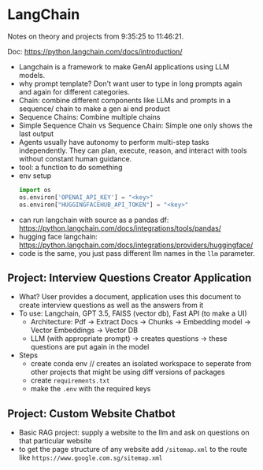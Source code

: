 # LangChain
Notes on theory and projects from 9:35:25 to 11:46:21.

Doc: https://python.langchain.com/docs/introduction/
- Langchain is a framework to make GenAI applications using LLM models.
- why prompt template? Don't want user to type in long prompts again and again for different categories.
- Chain: combine different components like LLMs and prompts in a sequence/ chain to make a gen ai end product
- Sequence Chains: Combine multiple chains
- Simple Sequence Chain vs Sequence Chain: Simple one only shows the last output
- Agents usually have autonomy to perform multi-step tasks independently. They can plan, execute, reason, and interact with tools without constant human guidance.
- tool: a function to do something
- env setup
    ```python
    import os
    os.environ['OPENAI_API_KEY'] = "<key>"
    os.environ["HUGGINGFACEHUB_API_TOKEN"] = "<key>"
    ```
- can run langchain with source as a pandas df: https://python.langchain.com/docs/integrations/tools/pandas/
- hugging face langchain: https://python.langchain.com/docs/integrations/providers/huggingface/
- code is the same, you just pass different llm names in the `llm` parameter.

## Project: Interview Questions Creator Application
- What? User provides a document, application uses this document to create interview questions as well as the answers from it
- To use: Langchain, GPT 3.5, FAISS (vector db), Fast API (to make a UI)
    - Architecture: Pdf -> Extract Docs -> Chunks -> Embedding model -> Vector Embeddings -> Vector DB
    - LLM (with appropriate prompt) -> creates questions -> these questions are put again in the model
- Steps
    - create conda env // creates an isolated workspace to seperate from other projects that might be using diff versions of packages
    - create `requirements.txt`
    - make the `.env` with the required keys

## Project: Custom Website Chatbot 
- Basic RAG project: supply a website to the llm and ask on questions on that particular website
- to get the page structure of any website add `/sitemap.xml` to the route like `https://www.google.com.sg/sitemap.xml`
